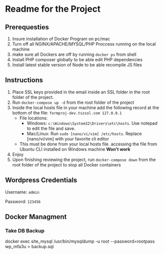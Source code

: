 # Readme for the Project
## Prerequesties
1. Insure installation of Docker Program on pc/mac
2. Turn off all NGINX/APACHE/MYSQL/PHP Proccess running on the local machine
3. make sure all Dockers are off by running `docker ps` from shell
4. Install PHP composer globally to be able edit PHP dependencies
5. Install latest stable version of Node to be able recompile JS files
## Instructions
1. Place SSL keys provided in the email inside an SSL folder in the root folder of the project.
2. Run `docker-compose up -d` from the root folder of the project
3. Inside the local hosts file in your machine add the following record at the bottom of the file:
   `formproj-dev.tszsol.com 127.0.0.1`
    * File locations:
      * Windows: `c:\Windows\System32\Drivers\etc\hosts`. Use notepad to edit the file and save.
      * Mac/Linux: Run `sudo [nano/vi/vim] /etc/hosts`. Replace [nano/vi/vim] with your favorite cli editor
    * This must be done from your local hosts file. accessing the file from Ubuntu CLI installed on Windows machine <b> Won't work </b>
4. Enjoy
5. Upon finishing reviewing the project, run `docker-compose down` from the root folder of the project to stop all Docker containers
## Wordpress Credentials
Username: `admin`

Password: `123456`
## Docker Managment
### Take DB Backup
docker exec site_mysql /usr/bin/mysqldump -u root --password=rootpass wp_mfa3u > backup.sql
